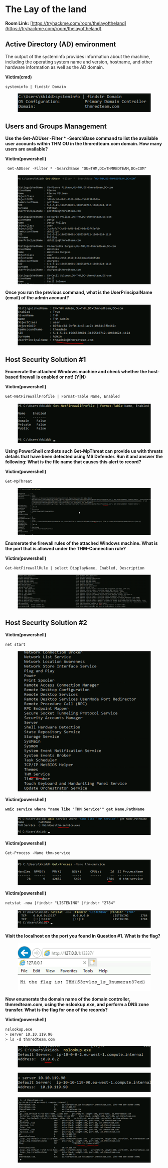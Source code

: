# The Lay of the land

**Room Link:** [https://tryhackme.com/room/thelayoftheland](https://tryhackme.com/room/thelayoftheland)



## Active Directory (AD) environment

The output of the systeminfo provides information about the machine, including the operating system name and version, hostname, and other hardware information as well as the AD domain.

**Victim(cmd)**

```
systeminfo | findstr Domain
```

<figure><img src="../../.gitbook/assets/image (13) (3) (2).png" alt=""><figcaption></figcaption></figure>

## Users and Groups Management

**Use the Get-ADUser -Filter \* -SearchBase command to list the available user accounts within THM OU in the thmredteam.com domain. How many users are available?**

**Victim(powershell)**

```
 Get-ADUser -Filter * -SearchBase "OU=THM,DC=THMREDTEAM,DC=COM"
```

<figure><img src="../../.gitbook/assets/image (18) (1) (1) (2).png" alt=""><figcaption></figcaption></figure>

**Once you run the previous command, what is the UserPrincipalName (email) of the admin account?**

<figure><img src="../../.gitbook/assets/image (14) (1).png" alt=""><figcaption></figcaption></figure>

## Host Security Solution #1



**Enumerate the attached Windows machine and check whether the host-based firewall is enabled or not! (Y|N)**

**Victim(powershell)**

```
Get-NetFirewallProfile | Format-Table Name, Enabled
```

<figure><img src="../../.gitbook/assets/image (26) (1).png" alt=""><figcaption></figcaption></figure>

**Using PowerShell cmdlets such Get-MpThreat can provide us with threats details that have been detected using MS Defender. Run it and answer the following: What is the file name that causes this alert to record?**

**Victim(powershell)**

```
Get-MpThreat
```

<figure><img src="../../.gitbook/assets/image (4) (1) (5).png" alt=""><figcaption></figcaption></figure>



**Enumerate the firewall rules of the attached Windows machine. What is the port that is allowed under the THM-Connection rule?**

**Victim(powershell)**

```
Get-NetFirewallRule | select DisplayName, Enabled, Description
```

<figure><img src="../../.gitbook/assets/image (1) (1) (1) (1).png" alt=""><figcaption></figcaption></figure>

## Host Security Solution #2

**Victim(powershell)**

```
net start
```

<figure><img src="../../.gitbook/assets/image (10) (1) (2).png" alt=""><figcaption></figcaption></figure>

**Victim(powershell)**

<pre><code><strong>wmic service where "name like 'THM Service'" get Name,PathName
</strong></code></pre>

<figure><img src="../../.gitbook/assets/image (2) (1) (6).png" alt=""><figcaption></figcaption></figure>

**Victim(powershell)**

```
Get-Process -Name thm-service
```

<figure><img src="../../.gitbook/assets/image (12) (1) (3).png" alt=""><figcaption></figcaption></figure>

**Victim(powershell)**

```
netstat -noa |findstr "LISTENING" |findstr "2784"
```

<figure><img src="../../.gitbook/assets/image (13) (7).png" alt=""><figcaption></figcaption></figure>

**Visit the localhost on the port you found in Question #1. What is the flag?**

<figure><img src="../../.gitbook/assets/image (8) (11).png" alt=""><figcaption></figcaption></figure>

**Now enumerate the domain name of the domain controller, thmredteam.com, using the nslookup.exe, and perform a DNS zone transfer. What is the flag for one of the records?**

**Victim(powershell)**

```
nslookup.exe
> server 10.10.119.90
> ls -d thmredteam.com
```

<figure><img src="../../.gitbook/assets/image (7) (1) (1) (2).png" alt=""><figcaption></figcaption></figure>

<figure><img src="../../.gitbook/assets/image (6) (1) (1) (2) (2).png" alt=""><figcaption></figcaption></figure>

<figure><img src="../../.gitbook/assets/image (3) (1) (8).png" alt=""><figcaption></figcaption></figure>



